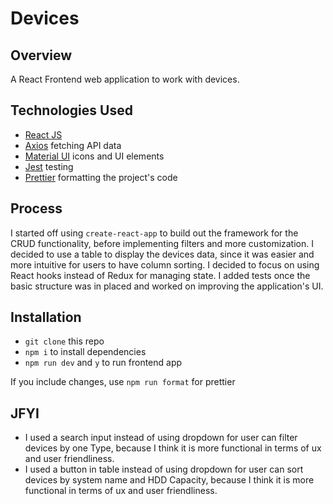 # Devices

## Overview

A React Frontend web application to work with devices.

## Technologies Used

- [React JS](https://reactjs.org/)
- [Axios](https://github.com/axios/axios) fetching API data
- [Material UI](https://material-ui.com/) icons and UI elements
- [Jest](https://jestjs.io/) testing
- [Prettier](https://prettier.io/) formatting the project's code

## Process

I started off using `create-react-app` to build out the framework for the CRUD functionality, before implementing filters and more customization. I decided to use a table to display the devices data, since it was easier and more intuitive for users to have column sorting. I decided to focus on using React hooks instead of Redux for managing state. I added tests once the basic structure was in placed and worked on improving the application's UI.

## Installation

- `git clone` this repo
- `npm i` to install dependencies
- `npm run dev` and `y` to run frontend app

If you include changes, use `npm run format` for prettier

## JFYI

- I used a search input instead of using dropdown for user can filter devices by one Type, because I think it is more functional in terms of ux and user friendliness.
- I used a button in table instead of using dropdown for user can sort devices by system name and HDD Capacity, because I think it is more functional in terms of ux and user friendliness. 
